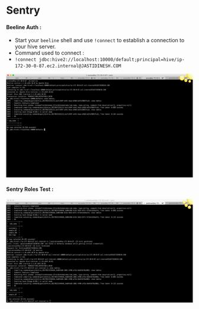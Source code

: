 # Sentry 

#### Beeline Auth :

* Start your `beeline` shell and use `!connect` to establish a connection to your hive server.
* Command used to connect :
* `!connect jdbc:hive2://localhost:10000/default;principal=hive/ip-172-30-0-87.ec2.internal@JASTIDINESH.COM`

![beeline_auth](../png/sentry-test.png)


#### Sentry Roles Test :

![sentry_auth](../png/sentry-test_roles.png)